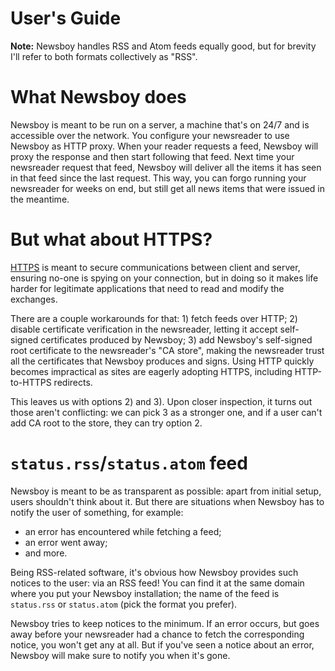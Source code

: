 User's Guide
============

**Note:** Newsboy handles RSS and Atom feeds equally good, but for brevity I'll
refer to both formats collectively as "RSS".

# What Newsboy does

Newsboy is meant to be run on a server, a machine that's on 24/7 and is
accessible over the network. You configure your newsreader to use Newsboy as
HTTP proxy. When your reader requests a feed, Newsboy will proxy the response
and then start following that feed. Next time your newsreader request that feed,
Newsboy will deliver all the items it has seen in that feed since the last
request. This way, you can forgo running your newsreader for weeks on end, but
still get all news items that were issued in the meantime.

# But what about HTTPS?

[HTTPS](https://en.wikipedia.org/wiki/HTTPS) is meant to secure communications
between client and server, ensuring no-one is spying on your connection, but in
doing so it makes life harder for legitimate applications that need to read and
modify the exchanges.

There are a couple workarounds for that: 1) fetch feeds over HTTP; 2) disable
certificate verification in the newsreader, letting it accept self-signed
certificates produced by Newsboy; 3) add Newsboy's self-signed root certificate
to the newsreader's "CA store", making the newsreader trust all the
certificates that Newsboy produces and signs. Using HTTP quickly becomes
impractical as sites are eagerly adopting HTTPS, including HTTP-to-HTTPS
redirects.

This leaves us with options 2) and 3). Upon closer inspection, it turns out
those aren't conflicting: we can pick 3 as a stronger one, and if a user can't
add CA root to the store, they can try option 2.

# `status.rss`/`status.atom` feed

Newsboy is meant to be as transparent as possible: apart from initial setup,
users shouldn't think about it. But there are situations when Newsboy has to
notify the user of something, for example:

* an error has encountered while fetching a feed;
* an error went away;
* and more.

Being RSS-related software, it's obvious how Newsboy provides such notices to
the user: via an RSS feed! You can find it at the same domain where you put
your Newsboy installation; the name of the feed is `status.rss` or
`status.atom` (pick the format you prefer).

Newsboy tries to keep notices to the minimum. If an error occurs, but goes away
before your newsreader had a chance to fetch the corresponding notice, you won't
get any at all. But if you've seen a notice about an error, Newsboy will make
sure to notify you when it's gone.
